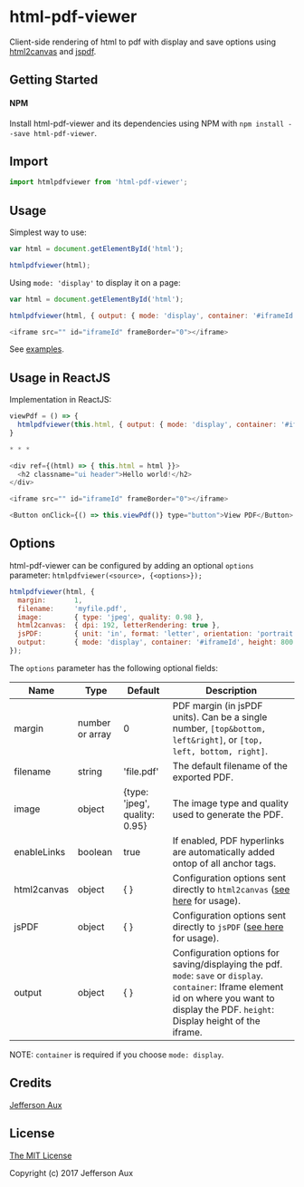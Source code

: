# html-pdf-viewer
Client-side rendering of html to pdf with display and save options using [html2canvas](#) and [jspdf](#).

## Getting Started

#### NPM

Install html-pdf-viewer and its dependencies using NPM with `npm install --save html-pdf-viewer`.

## Import

```js
import htmlpdfviewer from 'html-pdf-viewer';
```

## Usage

Simplest way to use:

```js
var html = document.getElementById('html');

htmlpdfviewer(html);
```

Using `mode: 'display'` to display it on a page:

```js
var html = document.getElementById('html');

htmlpdfviewer(html, { output: { mode: 'display', container: '#iframeId', height: 800 } });

<iframe src="" id="iframeId" frameBorder="0"></iframe>
```

See [examples](https://github.com/auxcalibur/html-pdf-viewer/tree/master/examples).


## Usage in ReactJS

Implementation in ReactJS:

```js
viewPdf = () => {
  htmlpdfviewer(this.html, { output: { mode: 'display', container: '#iframeId', height: 800 } });
}

* * *

<div ref={(html) => { this.html = html }}>
  <h2 classname="ui header">Hello world!</h2>
</div>

<iframe src="" id="iframeId" frameBorder="0"></iframe>

<Button onClick={() => this.viewPdf()} type="button">View PDF</Button>
```

## Options

html-pdf-viewer can be configured by adding an optional `options` parameter: `htmlpdfviewer(<source>, {<options>});`

```js
htmlpdfviewer(html, {
  margin:       1,
  filename:     'myfile.pdf',
  image:        { type: 'jpeg', quality: 0.98 },
  html2canvas:  { dpi: 192, letterRendering: true },
  jsPDF:        { unit: 'in', format: 'letter', orientation: 'portrait' },
  output:       { mode: 'display', container: '#iframeId', height: 800 }
});
```

The `options` parameter has the following optional fields:

|Name        |Type            |Default                       |Description                                                                                                 |
|------------|----------------|------------------------------|------------------------------------------------------------------------------------------------------------|
|margin      |number or array |0                             |PDF margin (in jsPDF units). Can be a single number, `[top&bottom, left&right]`, or `[top, left, bottom, right]`. |
|filename    |string          |'file.pdf'                    |The default filename of the exported PDF.                                                                   |
|image       |object          |{type: 'jpeg', quality: 0.95} |The image type and quality used to generate the PDF.                                                        |
|enableLinks |boolean         |true                          |If enabled, PDF hyperlinks are automatically added ontop of all anchor tags.                                |
|html2canvas |object          |{ }                           |Configuration options sent directly to `html2canvas` ([see here](https://html2canvas.hertzen.com/documentation.html#available-options) for usage).|
|jsPDF       |object          |{ }                           |Configuration options sent directly to `jsPDF` ([see here](http://rawgit.com/MrRio/jsPDF/master/docs/jsPDF.html) for usage).|
|output      |object          |{ }                           |Configuration options for saving/displaying the pdf. `mode`: `save` or `display`. `container`: Iframe element id on where you want to display the PDF. `height`: Display height of the iframe. |

NOTE: `container` is required if you choose `mode: display`.

## Credits

[Jefferson Aux](https://github.com/jeffraux)

## License

[The MIT License](http://opensource.org/licenses/MIT)

Copyright (c) 2017 Jefferson Aux